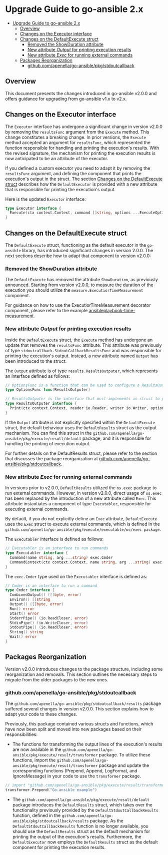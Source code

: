 # Upgrade Guide to go-ansible 2.x

- [Upgrade Guide to go-ansible 2.x](#upgrade-guide-to-go-ansible-2x)
  - [Overview](#overview)
  - [Changes on the Executor interface](#changes-on-the-executor-interface)
  - [Changes on the DefaultExecute struct](#changes-on-the-defaultexecute-struct)
    - [Removed the ShowDuration attribute](#removed-the-showduration-attribute)
    - [New attribute _Output_ for printing execution results](#new-attribute-output-for-printing-execution-results)
    - [New attribute _Exec_ for running external commands](#new-attribute-exec-for-running-external-commands)
  - [Packages Reorganization](#packages-reorganization)
    - [github.com/apenella/go-ansible/pkg/stdoutcallback](#githubcomapenellago-ansiblepkgstdoutcallback)

## Overview

This document presents the changes introduced in go-ansible v2.0.0 and offers guidance for upgrading from go-ansible v1.x to v2.x.

## Changes on the Executor interface

The `Executor` interface has undergone a significant change in version v2.0.0 by removing the `resultsFunc` argument from the `Execute` method. This change constitutes a breaking change. In prior versions, the `Execute` method accepted an argument for `resultsFunc`, which represented the function responsible for handling and printing the execution's results. With the revised signature, the mechanism for printing the execution results is now anticipated to be an attribute of the executor.

If you defined a custom executor you need to adapt it by removing the `resultsFunc` argument, and defining the component that prints the execution's output in the struct. The section [Changes on the DefaultExecute struct](#changes-to-defaultexecute-struct) describes how the `DefaultExecutor` is provided with a new attribute that is responsible for printing the execution's output.

Here is the updated `Executor` interface:

```go
type Executor interface {
  Execute(ctx context.Context, command []string, options ...ExecuteOptions) error
}
```

## Changes on the DefaultExecute struct

The `DefaultExecute` struct, functioning as the default executor in the `go-ansible` library, has introduced significant changes in version 2.0.0. The next sections describe how to adapt that component to version v2.0.0:

### Removed the ShowDuration attribute

The `DefaultExacute` has removed the attribute `ShowDuration`, as previously announced. Starting from version v2.0.0, to measure the duration of the execution you should utilize the `measure.ExecutiorTimeMeasurement` component.

For guidance on how to use the ExecutiorTimeMeasurement decorator component, please refer to the example [ansibleplaybook-time-measurement](https://github.com/apenella/go-ansible/blob/master/examples/ansibleplaybook-time-measurement/ansibleplaybook-time-measurement.go).

### New attribute _Output_ for printing execution results

Inside the `DefaultExecute` struct, the `Execute` method has undergone an update that removes the `resultsFunc` attribute. This attribute was previously of type `stdoutcallback.StdoutCallbackResultsFunc` and was responsible for printing the execution's output. Instead, a new attribute named `Output` has been introduced to the struct.

The `Output` attribute is of type `results.ResultsOutputer`, which represents an interface defined as follows:

```go
// OptionsFunc is a function that can be used to configure a ResultsOutputer struct
type OptionsFunc func(ResultsOutputer)

// ResultsOutputer is the interface that must implements an struct to print the execution results
type ResultsOutputer interface {
  Print(ctx context.Context, reader io.Reader, writer io.Writer, options ...OptionsFunc) error
}
```

If the `Output` attribute is not explicitly specified within the `DefaultExecute` struct, the default behaviour uses the `DefaultResults` struct as the output mechanism. You can find this struct in the `github.com/apenella/go-ansible/pkg/execute/result/default` package, and it is responsible for handling the printing of execution output.

For further details on the DefaultResults struct, please refer to the section that discusses the package reorganization at [github.com/apenella/go-ansible/pkg/stdoutcallback](#githubcomapenellago-ansiblepkgstdoutcallback).

### New attribute _Exec_ for running external commands

In versions prior to v2.0.0, `DefaultResults` utilized the `os.exec` package to run external commands. However, in version v2.0.0, direct usage of `os.exec` has been replaced by the introduction of a new attribute called `Exec`. This attribute instantiates a component of type `Executabler`, responsible for executing external commands.

By default, if you do not explicitly define an `Exec` attribute, `DefaultExecute` uses the `Exec` struct to execute external commands, which is defined in the `github.com/apenella/go-ansible/pkg/execute/executable/os/exec package`.


The `Executabler` interface is defined as follows:

```go
// Executabler is an interface to run commands
type Executabler interface {
  Command(name string, arg ...string) exec.Cmder
  CommandContext(ctx context.Context, name string, arg ...string) exec.Cmder
}
```

The `exec.Cmder` type used on the `Executabler` interface is defined as:

```go
// Cmder is an interface to run a command
type Cmder interface {
  CombinedOutput() ([]byte, error)
  Environ() []string
  Output() ([]byte, error)
  Run() error
  Start() error
  StderrPipe() (io.ReadCloser, error)
  StdinPipe() (io.WriteCloser, error)
  StdoutPipe() (io.ReadCloser, error)
  String() string
  Wait() error
}
```

## Packages Reorganization

Version v2.0.0 introduces changes to the package structure, including some reorganization and removals. This section outlines the necessary steps to migrate from the older packages to the new ones.

### github.com/apenella/go-ansible/pkg/stdoutcallback

The `github.com/apenella/go-ansible/pkg/stdoutcallback/results` package suffered several changes in version v2.0.0. This section explains how to adapt your code to these changes.

Previously, this package contained various structs and functions, which have now been split and moved into new packages based on their responsibilities:

- The functions for transforming the output lines of the execution's results are now available in the `github.com/apenella/go-ansible/pkg/execute/result/transformer` package. To utilize these functions, import the `github.com/apenella/go-ansible/pkg/execute/result/transformer` package and update the corresponding functions (Prepend, Append, LogFormat, and IgnoreMessage) in your code to use the `transformer` package.

```go
// import "github.com/apenella/go-ansible/pkg/execute/result/transformer"
transformer.Prepend("Go-ansible example")
```

- The `github.com/apenella/go-ansible/pkg/execute/result/default` package introduces the `DefaultResults` struct, which takes over the functionality previously provided by the `DefaultStdoutCallbackResults` function, defined in the `github.com/apenella/go-ansible/pkg/stdoutcallback/results` package. As the `DefaultStdoutCallbackResults` function is no longer available, you should use the `DefaultResults` struct as the default mechanism for printing the output of the execution's results. Furthermore, the `DefaultExecutor` now employs the `DefaultResults` struct as the default component for printing the execution results.
